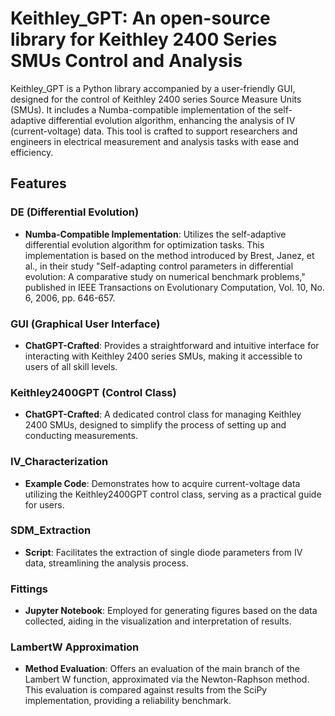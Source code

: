 # Keithley_GPT: An open-source library for Keithley 2400 Series SMUs Control and Analysis

Keithley_GPT is a Python library accompanied by a user-friendly GUI, designed for the control of Keithley 2400 series Source Measure Units (SMUs). It includes a Numba-compatible implementation of the self-adaptive differential evolution algorithm, enhancing the analysis of IV (current-voltage) data. This tool is crafted to support researchers and engineers in electrical measurement and analysis tasks with ease and efficiency.

## Features

### DE (Differential Evolution)
- **Numba-Compatible Implementation**: Utilizes the self-adaptive differential evolution algorithm for optimization tasks. This implementation is based on the method introduced by Brest, Janez, et al., in their study "Self-adapting control parameters in differential evolution: A comparative study on numerical benchmark problems," published in IEEE Transactions on Evolutionary Computation, Vol. 10, No. 6, 2006, pp. 646-657.

### GUI (Graphical User Interface)
- **ChatGPT-Crafted**: Provides a straightforward and intuitive interface for interacting with Keithley 2400 series SMUs, making it accessible to users of all skill levels.

### Keithley2400GPT (Control Class)
- **ChatGPT-Crafted**: A dedicated control class for managing Keithley 2400 SMUs, designed to simplify the process of setting up and conducting measurements.

### IV_Characterization
- **Example Code**: Demonstrates how to acquire current-voltage data utilizing the Keithley2400GPT control class, serving as a practical guide for users.

### SDM_Extraction
- **Script**: Facilitates the extraction of single diode parameters from IV data, streamlining the analysis process.

### Fittings
- **Jupyter Notebook**: Employed for generating figures based on the data collected, aiding in the visualization and interpretation of results.

### LambertW Approximation
- **Method Evaluation**: Offers an evaluation of the main branch of the Lambert W function, approximated via the Newton-Raphson method. This evaluation is compared against results from the SciPy implementation, providing a reliability benchmark.
